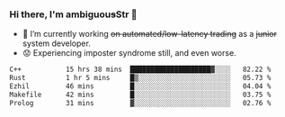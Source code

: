 ### Hi there, I'm ambiguou~~s~~Str 👋

<!--
**ambiguoustexture/ambiguoustexture** is a ✨ _special_ ✨ repository because its `README.md` (this file) appears on your GitHub profile.

Here are some ideas to get you started:
-->
- 🔭 I’m currently working ~~on automated/low-latency trading~~ as a ~~junior~~ system developer.
- :worried: Experiencing imposter syndrome still, and even worse.

<!--START_SECTION:waka-->

```txt
C++           15 hrs 38 mins  ████████████████████▓░░░░   82.22 %
Rust          1 hr 5 mins     █▒░░░░░░░░░░░░░░░░░░░░░░░   05.73 %
Ezhil         46 mins         █░░░░░░░░░░░░░░░░░░░░░░░░   04.04 %
Makefile      42 mins         █░░░░░░░░░░░░░░░░░░░░░░░░   03.75 %
Prolog        31 mins         ▓░░░░░░░░░░░░░░░░░░░░░░░░   02.76 %
```

<!--END_SECTION:waka-->
